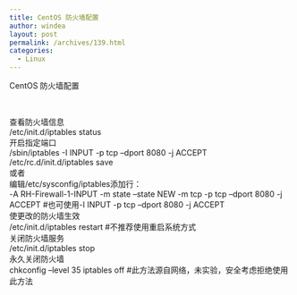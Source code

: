 ```yaml
---
title: CentOS 防火墙配置
author: windea
layout: post
permalink: /archives/139.html
categories:
  - Linux
---
```

CentOS 防火墙配置

&nbsp;

查看防火墙信息  
/etc/init.d/iptables status  
开启指定端口  
/sbin/iptables -I INPUT -p tcp &#8211;dport 8080 -j ACCEPT  
/etc/rc.d/init.d/iptables save  
或者  
编辑/etc/sysconfig/iptables添加行：  
-A RH-Firewall-1-INPUT -m state –state NEW -m tcp -p tcp –dport 8080 -j ACCEPT #也可使用-I INPUT -p tcp &#8211;dport 8080 -j ACCEPT  
使更改的防火墙生效  
/etc/init.d/iptables restart #不推荐使用重启系统方式  
关闭防火墙服务  
/etc/init.d/iptables stop  
永久关闭防火墙  
chkconfig –level 35 iptables off #此方法源自网络，未实验，安全考虑拒绝使用此方法